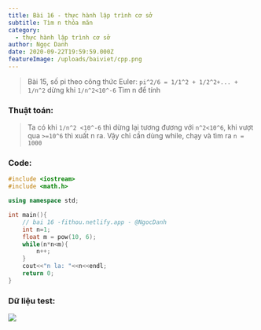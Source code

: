 ```yaml
---
title: Bài 16 - thực hành lập trình cơ sở
subtitle: Tìm n thỏa mãn
category:
  - thực hành lập trình cơ sở
author: Ngọc Danh
date: 2020-09-22T19:59:59.000Z
featureImage: /uploads/baiviet/cpp.png
---
```


> Bài 15, số pi theo công thức Euler:
> `pi^2/6 = 1/1^2 + 1/2^2+... + 1/n^2` dừng khi `1/n^2<10^-6`
>Tìm n để tính


### Thuật toán: 

> Ta có khi `1/n^2 <10^-6` thì dừng lại tương đương với `n^2<10^6`, khi vượt qua `>=10^6` thì xuất n ra. Vậy chỉ cần dùng while, chạy và tìm ra `n = 1000`

### Code:

```c++
#include <iostream>
#include <math.h>

using namespace std;

int main(){
	// bai 16 -fithou.netlify.app - @NgocDanh
	int n=1;
	float m = pow(10, 6);
	while(n*n<m){
		n++;
	}
	cout<<"n la: "<<n<<endl;
	return 0;
}
```

### Dữ liệu test:

![](https://i.ibb.co/WGsSpbH/image.png)